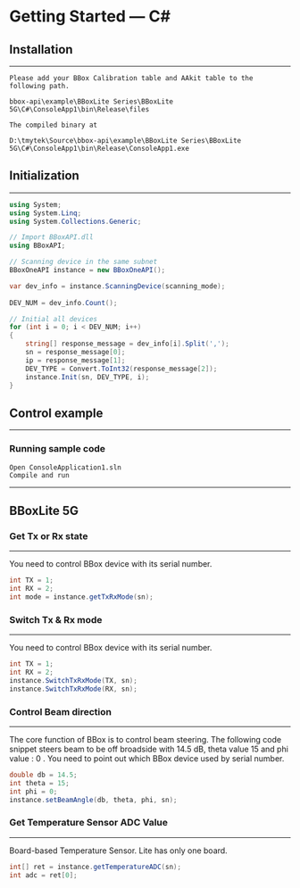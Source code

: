 # Getting Started — C#

## Installation
----------

    Please add your BBox Calibration table and AAkit table to the following path.

    bbox-api\example\BBoxLite Series\BBoxLite 5G\C#\ConsoleApp1\bin\Release\files

    The compiled binary at

    D:\tmytek\Source\bbox-api\example\BBoxLite Series\BBoxLite 5G\C#\ConsoleApp1\bin\Release\ConsoleApp1.exe


## Initialization
----------

```C#
using System;
using System.Linq;
using System.Collections.Generic;

// Import BBoxAPI.dll
using BBoxAPI;

// Scanning device in the same subnet
BBoxOneAPI instance = new BBoxOneAPI();

var dev_info = instance.ScanningDevice(scanning_mode);
            
DEV_NUM = dev_info.Count();

// Initial all devices
for (int i = 0; i < DEV_NUM; i++)
{
    string[] response_message = dev_info[i].Split(',');
    sn = response_message[0];
	ip = response_message[1];
	DEV_TYPE = Convert.ToInt32(response_message[2]);
    instance.Init(sn, DEV_TYPE, i);
}
```

## Control example
---
### Running sample code
    Open ConsoleApplication1.sln
    Compile and run
---

## BBoxLite 5G
### Get Tx or Rx state
---
You need to control BBox device with its serial number.

```C#
int TX = 1;
int RX = 2;
int mode = instance.getTxRxMode(sn);
```

### Switch Tx & Rx mode
---
You need to control BBox device with its serial number.

```C#
int TX = 1;
int RX = 2;
instance.SwitchTxRxMode(TX, sn);
instance.SwitchTxRxMode(RX, sn);
```

### Control Beam direction
---
The core function of BBox is to control beam steering. The following code snippet steers beam to be off broadside with 14.5 dB, theta value 15 and phi value : 0 . You need to point out which BBox device used by serial number.

```C#
double db = 14.5;
int theta = 15;
int phi = 0;
instance.setBeamAngle(db, theta, phi, sn);
```

### Get Temperature Sensor ADC Value
---
Board-based Temperature Sensor. Lite has only one board.

```C#
int[] ret = instance.getTemperatureADC(sn);
int adc = ret[0];
```


